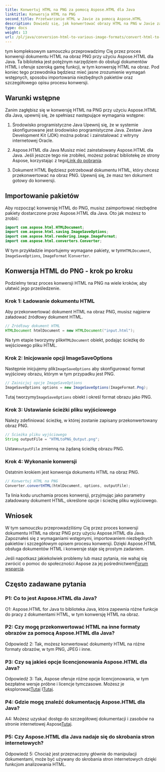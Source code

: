 ```yaml
---
title: Konwertuj HTML na PNG za pomocą Aspose.HTML dla Java
linktitle: Konwersja HTML na PNG
second_title: Przetwarzanie HTML w Javie za pomocą Aspose.HTML
description: Dowiedz się, jak konwertować obrazy HTML na PNG w Javie za pomocą Aspose.HTML. Obszerny przewodnik z instrukcjami krok po kroku.
type: docs
weight: 13
url: /pl/java/conversion-html-to-various-image-formats/convert-html-to-png/
---
```

tym kompleksowym samouczku przeprowadzimy Cię przez proces konwersji dokumentu HTML na obraz PNG przy użyciu Aspose.HTML dla Java. Ta biblioteka jest potężnym narzędziem do obsługi dokumentów HTML i oferuje szeroką gamę funkcji, w tym konwersję HTML na obraz. Pod koniec tego przewodnika będziesz mieć jasne zrozumienie wymagań wstępnych, sposobu importowania niezbędnych pakietów oraz szczegółowego opisu procesu konwersji.

## Warunki wstępne

Zanim zagłębisz się w konwersję HTML na PNG przy użyciu Aspose.HTML dla Java, upewnij się, że spełniasz następujące wymagania wstępne:

1. Środowisko programistyczne Java
Upewnij się, że w systemie skonfigurowane jest środowisko programistyczne Java. Zestaw Java Development Kit (JDK) można pobrać i zainstalować z witryny internetowej Oracle.

2. Aspose.HTML dla Java
 Musisz mieć zainstalowany Aspose.HTML dla Java. Jeśli jeszcze tego nie zrobiłeś, możesz pobrać bibliotekę ze strony Aspose, korzystając z tego[Link do pobrania](https://releases.aspose.com/html/java/).

3. Dokument HTML
Będziesz potrzebował dokumentu HTML, który chcesz przekonwertować na obraz PNG. Upewnij się, że masz ten dokument gotowy do konwersji.

## Importowanie pakietów

Aby rozpocząć konwersję HTML do PNG, musisz zaimportować niezbędne pakiety dostarczone przez Aspose.HTML dla Java. Oto jak możesz to zrobić:

```java
import com.aspose.html.HTMLDocument;
import com.aspose.html.saving.ImageSaveOptions;
import com.aspose.html.rendering.image.ImageFormat;
import com.aspose.html.converters.Converter;
```

 W tym przykładzie importujemy wymagane pakiety, w tym`HTMLDocument`, `ImageSaveOptions`, `ImageFormat` I`Converter`.

## Konwersja HTML do PNG - krok po kroku

Podzielmy teraz proces konwersji HTML na PNG na wiele kroków, aby ułatwić jego prześledzenie.

### Krok 1: Ładowanie dokumentu HTML

Aby przekonwertować dokument HTML na obraz PNG, musisz najpierw załadować źródłowy dokument HTML.

```java
// Źródłowy dokument HTML
HTMLDocument htmlDocument = new HTMLDocument("input.html");
```

 Na tym etapie tworzymy plik`HTMLDocument` obiekt, podając ścieżkę do wejściowego pliku HTML.

### Krok 2: Inicjowanie opcji ImageSaveOptions

 Następnie inicjujemy plik`ImageSaveOptions` aby skonfigurować format wyjściowy obrazu, którym w tym przypadku jest PNG.

```java
// Zainicjuj opcje ImageSaveOptions
ImageSaveOptions options = new ImageSaveOptions(ImageFormat.Png);
```

 Tutaj tworzymy`ImageSaveOptions` obiekt i określ format obrazu jako PNG.

### Krok 3: Ustawianie ścieżki pliku wyjściowego

Należy zdefiniować ścieżkę, w której zostanie zapisany przekonwertowany obraz PNG.

```java
// Ścieżka pliku wyjściowego
String outputFile = "HTMLtoPNG_Output.png";
```

 Ustaw`outputFile` zmienną na żądaną ścieżkę obrazu PNG.

### Krok 4: Wykonanie konwersji

Ostatnim krokiem jest konwersja dokumentu HTML na obraz PNG.

```java
// Konwertuj HTML na PNG
Converter.convertHTML(htmlDocument, options, outputFile);
```

Ta linia kodu uruchamia proces konwersji, przyjmując jako parametry załadowany dokument HTML, określone opcje i ścieżkę pliku wyjściowego.

## Wniosek

W tym samouczku przeprowadziliśmy Cię przez proces konwersji dokumentu HTML na obraz PNG przy użyciu Aspose.HTML dla Java. Zapoznałeś się z wymaganiami wstępnymi, importowaniem niezbędnych pakietów i szczegółowym opisem procesu konwersji. Dzięki Aspose.HTML obsługa dokumentów HTML i konwersje staje się prostym zadaniem.

 Jeśli napotkasz jakiekolwiek problemy lub masz pytania, nie wahaj się zwrócić o pomoc do społeczności Aspose za jej pośrednictwem[Forum wsparcia](https://forum.aspose.com/).

## Często zadawane pytania

### P1: Co to jest Aspose.HTML dla Java?

O1: Aspose.HTML for Java to biblioteka Java, która zapewnia różne funkcje do pracy z dokumentami HTML, w tym konwersję HTML na obraz.

### P2: Czy mogę przekonwertować HTML na inne formaty obrazów za pomocą Aspose.HTML dla Java?

Odpowiedź 2: Tak, możesz konwertować dokumenty HTML na różne formaty obrazów, w tym PNG, JPEG i inne.

### P3: Czy są jakieś opcje licencjonowania Aspose.HTML dla Java?

 Odpowiedź 3: Tak, Aspose oferuje różne opcje licencjonowania, w tym bezpłatne wersje próbne i licencje tymczasowe. Możesz je eksplorować[Tutaj](https://purchase.aspose.com/buy) I[Tutaj](https://purchase.aspose.com/temporary-license/).

### P4: Gdzie mogę znaleźć dokumentację Aspose.HTML dla Java?

 A4: Możesz uzyskać dostęp do szczegółowej dokumentacji i zasobów na stronie internetowej Aspose[Tutaj](https://reference.aspose.com/html/java/).

### P5: Czy Aspose.HTML dla Java nadaje się do skrobania stron internetowych?

Odpowiedź 5: Chociaż jest przeznaczony głównie do manipulacji dokumentami, może być używany do skrobania stron internetowych dzięki funkcjom analizowania HTML.